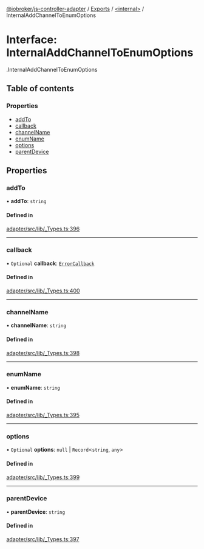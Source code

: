 [@iobroker/js-controller-adapter](../README.md) / [Exports](../modules.md) / [<internal\>](../modules/internal_.md) / InternalAddChannelToEnumOptions

# Interface: InternalAddChannelToEnumOptions

[<internal>](../modules/internal_.md).InternalAddChannelToEnumOptions

## Table of contents

### Properties

- [addTo](internal_.InternalAddChannelToEnumOptions.md#addto)
- [callback](internal_.InternalAddChannelToEnumOptions.md#callback)
- [channelName](internal_.InternalAddChannelToEnumOptions.md#channelname)
- [enumName](internal_.InternalAddChannelToEnumOptions.md#enumname)
- [options](internal_.InternalAddChannelToEnumOptions.md#options)
- [parentDevice](internal_.InternalAddChannelToEnumOptions.md#parentdevice)

## Properties

### addTo

• **addTo**: `string`

#### Defined in

[adapter/src/lib/_Types.ts:396](https://github.com/ioBroker/ioBroker.js-controller/blob/a115ba28/packages/adapter/src/lib/_Types.ts#L396)

___

### callback

• `Optional` **callback**: [`ErrorCallback`](../modules/internal_.md#errorcallback)

#### Defined in

[adapter/src/lib/_Types.ts:400](https://github.com/ioBroker/ioBroker.js-controller/blob/a115ba28/packages/adapter/src/lib/_Types.ts#L400)

___

### channelName

• **channelName**: `string`

#### Defined in

[adapter/src/lib/_Types.ts:398](https://github.com/ioBroker/ioBroker.js-controller/blob/a115ba28/packages/adapter/src/lib/_Types.ts#L398)

___

### enumName

• **enumName**: `string`

#### Defined in

[adapter/src/lib/_Types.ts:395](https://github.com/ioBroker/ioBroker.js-controller/blob/a115ba28/packages/adapter/src/lib/_Types.ts#L395)

___

### options

• `Optional` **options**: ``null`` \| `Record`<`string`, `any`\>

#### Defined in

[adapter/src/lib/_Types.ts:399](https://github.com/ioBroker/ioBroker.js-controller/blob/a115ba28/packages/adapter/src/lib/_Types.ts#L399)

___

### parentDevice

• **parentDevice**: `string`

#### Defined in

[adapter/src/lib/_Types.ts:397](https://github.com/ioBroker/ioBroker.js-controller/blob/a115ba28/packages/adapter/src/lib/_Types.ts#L397)
